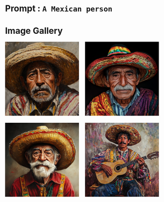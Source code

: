 # Prompt : `A Mexican person`

# Image Gallery

<div style="display: grid; grid-template-columns: 1fr 1fr; gap: 20px; max-width: 800px; margin: 0 auto;">
    <div>
        <img src="A_Mexican_person__1.png" alt="Image 1" style="width: 100%; height: auto;">
    </div>
    <div>
        <img src="A_Mexican_person__2.png" alt="Image 2" style="width: 100%; height: auto;">
    </div>
    <div>
        <img src="A_Mexican_person__3.png" alt="Image 3" style="width: 100%; height: auto;">
    </div>
    <div>
        <img src="A_Mexican_person__4.png" alt="Image 4" style="width: 100%; height: auto;">
    </div>
</div>

